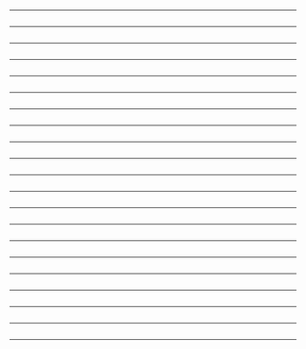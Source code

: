 



```bash

```

________________________________________________________________________________________________




```bash

```

________________________________________________________________________________________________




```bash

```

________________________________________________________________________________________________




```bash

```

________________________________________________________________________________________________




```bash

```

________________________________________________________________________________________________




```bash

```

________________________________________________________________________________________________




```bash

```

________________________________________________________________________________________________




```bash

```

________________________________________________________________________________________________




```bash

```

________________________________________________________________________________________________




```bash

```

________________________________________________________________________________________________




```bash

```

________________________________________________________________________________________________




```bash

```

________________________________________________________________________________________________




```bash

```

________________________________________________________________________________________________




```bash

```

________________________________________________________________________________________________




```bash

```

________________________________________________________________________________________________




```bash

```

________________________________________________________________________________________________




```bash

```

________________________________________________________________________________________________




```bash

```

________________________________________________________________________________________________




```bash

```

________________________________________________________________________________________________




```bash

```

________________________________________________________________________________________________




```bash

```

________________________________________________________________________________________________
